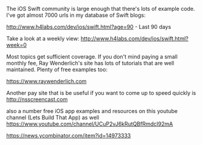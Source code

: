 The iOS Swift community is large enough that there's lots of example code. I've got almost 7000 urls in my database of Swift blogs:

http://www.h4labs.com/dev/ios/swift.html?age=90 - Last 90 days

Take a look at a weekly view: http://www.h4labs.com/dev/ios/swift.html?week=0

Most topics get sufficient coverage. If you don't mind paying a small monthly fee, Ray Wenderlich's site has lots of tutorials that are well maintained. Plenty of free examples too:

https://www.raywenderlich.com

Another pay site that is be useful if you want to come up to speed quickly is http://nsscreencast.com

also a number free iOS app examples and resources on this youtube channel (Lets Build That App) as well https://www.youtube.com/channel/UCuP2vJ6kRutQBfRmdcI92mA

https://news.ycombinator.com/item?id=14973333
